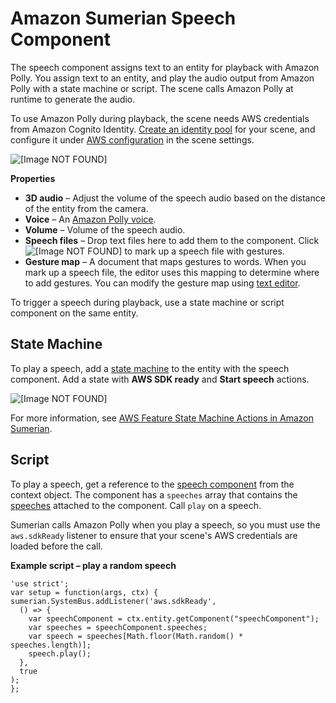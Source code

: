 # Amazon Sumerian Speech Component<a name="entities-speech"></a>

The speech component assigns text to an entity for playback with Amazon Polly\. You assign text to an entity, and play the audio output from Amazon Polly with a state machine or script\. The scene calls Amazon Polly at runtime to generate the audio\.

To use Amazon Polly during playback, the scene needs AWS credentials from Amazon Cognito Identity\. [Create an identity pool](sumerian-permissions.md) for your scene, and configure it under [AWS configuration](scene-aws.md) in the scene settings\.

![\[Image NOT FOUND\]](http://docs.aws.amazon.com/sumerian/latest/userguide/images/components-speech.png)

**Properties**
+ **3D audio** – Adjust the volume of the speech audio based on the distance of the entity from the camera\.
+ **Voice** – An [Amazon Polly voice](https://docs.aws.amazon.com/polly/latest/dg/voicelist.html)\.
+ **Volume** – Volume of the speech audio\.
+ **Speech files** – Drop text files here to add them to the component\. Click ![\[Image NOT FOUND\]](http://docs.aws.amazon.com/sumerian/latest/userguide/images/components-speech-addgestures.png) to mark up a speech file with gestures\.
+ **Gesture map** – A document that maps gestures to words\. When you mark up a speech file, the editor uses this mapping to determine where to add gestures\. You can modify the gesture map using [text editor](editor-tools.md#editor-tools-texteditor)\.

To trigger a speech during playback, use a state machine or script component on the same entity\.

## State Machine<a name="entities-speech-statemachine"></a>

To play a speech, add a [state machine](entities-statemachine.md) to the entity with the speech component\. Add a state with **AWS SDK ready** and **Start speech** actions\.

![\[Image NOT FOUND\]](http://docs.aws.amazon.com/sumerian/latest/userguide/images/components-speech-state.png)

For more information, see [AWS Feature State Machine Actions in Amazon Sumerian](statemachines-aws.md)\.

## Script<a name="entities-speech-script"></a>

To play a speech, get a reference to the [speech component](https://content.sumerian.amazonaws.com/engine/latest/docs/SpeechComponent.html) from the context object\. The component has a `speeches` array that contains the [speeches](https://content.sumerian.amazonaws.com/engine/latest/docs/Speech.html) attached to the component\. Call `play` on a speech\.

Sumerian calls Amazon Polly when you play a speech, so you must use the `aws.sdkReady` listener to ensure that your scene's AWS credentials are loaded before the call\.

**Example script – play a random speech**  

```
'use strict';
var setup = function(args, ctx) {
sumerian.SystemBus.addListener('aws.sdkReady',
  () => {
    var speechComponent = ctx.entity.getComponent("speechComponent");
    var speeches = speechComponent.speeches;
    var speech = speeches[Math.floor(Math.random() * speeches.length)];
    speech.play();
  },
  true
);
};
```